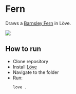 # Fern

Draws a [Barnsley Fern](https://en.wikipedia.org/wiki/Barnsley_fern) in Löve.

<img src='fern.gif'>

## How to run

  * Clone repository
  * Install [Löve](https://love2d.org/)
  * Navigate to the folder
  * Run:
    ```
    love .
    ```
